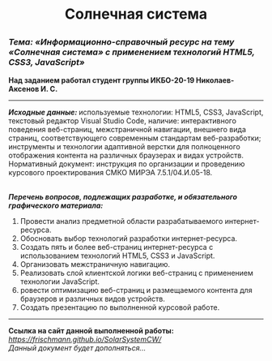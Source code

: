 # <p align="center">Солнечная система<p>

<h3><i><b>Тема: «Информационно-справочный ресурс на тему «Солнечная система» с применением технологий HTML5, CSS3, JavaScript»</i></b></h3>

<b>Над заданием работал студент группы ИКБО-20-19 Николаев-Аксенов И. С.</b>

<hr>
<i><b>Исходные данные: </i></b>используемые технологии: HTML5, CSS3, JavaScript, текстовый редактор Visual Studio Code, наличие: интерактивного поведения веб-страниц, межстраничной навигации, внешнего вида страниц, соответствующего современным стандартам веб-разработки; 
<br>инструменты и технологии адаптивной верстки для полноценного отображения контента на различных браузерах и видах устройств. 
<br>Нормативный документ: инструкция по организации и проведению курсового проектирования СМКО МИРЭА 7.5.1/04.И.05-18.

<br><i><b>Перечень вопросов, подлежащих разработке, и обязательного графического материала:</i></b>
<ol>
<li>Провести анализ предметной области разрабатываемого интернет-ресурса.</li>
<li>Обосновать выбор технологий разработки интернет-ресурса.</li>
<li>Создать пять и более веб-страниц интернет-ресурса с использованием технологий HTML5, CSS3 и JavaScript.</li>
<li>Организовать межстраничную навигацию.</li>
<li>Реализовать слой клиентской логики веб-страниц с применением технологии JavaScript.</li>
<li>ровести оптимизацию веб-страниц и размещаемого контента для браузеров и различных видов устройств.</li>
<li>Создать презентацию по выполненной курсовой работе.</li>
</ol>
<hr>

<b>Ссылка на сайт данной выполненной работы:</b> <i>https://frischmann.github.io/SolarSystemCW/</i>
<br>
<i>Данный документ будет дополняться...</i>
